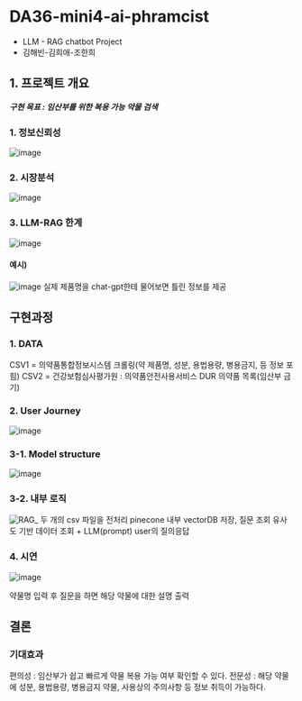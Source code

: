 # DA36-mini4-ai-phramcist
- LLM - RAG chatbot Project
- 김해빈-김희애-조한희

## 1. 프로젝트 개요
***구현 목표 : 임산부를 위한 복용 가능 약물 검색***
### 1. 정보신뢰성
![image](https://github.com/user-attachments/assets/19b5338a-001b-4dd0-b9e1-b78d981d0337)

### 2. 시장분석
![image](https://github.com/user-attachments/assets/2135a49b-ce6e-4579-aab9-5faa6878817d)

### 3. LLM-RAG 한계
![image](https://github.com/user-attachments/assets/f826fee9-a19d-4d27-9911-be3e3e7d7e1f)

#### 예시)
![image](https://github.com/user-attachments/assets/872c65b8-0daf-4b9a-96f0-ba4fbf9ebbcb)
실제 제품명을 chat-gpt한테 물어보면 틀린 정보를 제공

## 구현과정
### 1. DATA
CSV1 = 의약품통합정보시스템 크롤링(약 제품명, 성분, 용법용량, 병용금지, 등 정보 포힘)
CSV2 = 건강보험심사평가원 : 의약품안전사용서비스 DUR  의약품 목록(임산부 금기)

### 2. User Journey
![image](https://github.com/user-attachments/assets/5b4477b3-5a7c-47a9-ac43-f9f4f1d7de87)

### 3-1. Model structure
![image](https://github.com/user-attachments/assets/87d464a3-63cf-455d-920f-c529273fbd6d)

### 3-2. 내부 로직
![RAG_](https://github.com/user-attachments/assets/fe5002f8-4d96-41ab-9596-3a8a0faba6b0)
두 개의 csv 파일을 전처리
pinecone 내부 vectorDB 저장, 질문 조회
유사도 기반 데이터 조회 + LLM(prompt)
user의 질의응답

### 4. 시연
![image](https://github.com/user-attachments/assets/ffa62269-aed5-408a-821a-42dfacc79131)

약물명 입력 후 질문을 하면 해당 약물에 대한 설명 출력

## 결론
### 기대효과
편의성 : 임산부가 쉽고 빠르게 약물 복용 가능 여부 확인할 수 있다.
전문성 : 해당 약물에 성분, 용법용량, 병용금지 약물, 사용상의 주의사항 등 정보 취득이 가능하다.

